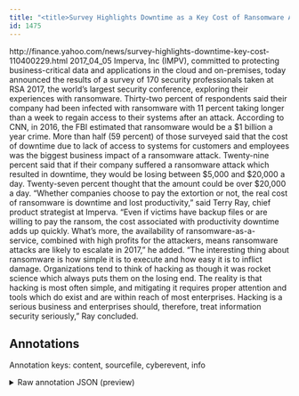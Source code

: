 ```yaml
---
title: "<title>Survey Highlights Downtime as a Key Cost of Ransomware Attacks</title>"
id: 1475
---
```


<title>Survey Highlights Downtime as a Key Cost of Ransomware Attacks</title>
<source> http://finance.yahoo.com/news/survey-highlights-downtime-key-cost-110400229.html </source>
<date> 2017_04_05 </date>
<text>
Imperva, Inc (IMPV), committed to protecting business-critical data and applications in the cloud and on-premises, today announced the results of a survey of 170 security professionals taken at RSA 2017, the world’s largest security conference, exploring their experiences with ransomware.
Thirty-two percent of respondents said their company had been infected with ransomware with 11 percent taking longer than a week to regain access to their systems after an attack.
According to CNN, in 2016, the FBI estimated that ransomware would be a $1 billion a year crime.
More than half (59 percent) of those surveyed said that the cost of downtime due to lack of access to systems for customers and employees was the biggest business impact of a ransomware attack.
Twenty-nine percent said that if their company suffered a ransomware attack which resulted in downtime, they would be losing between $5,000 and $20,000 a day.
Twenty-seven percent thought that the amount could be over $20,000 a day.
“Whether companies choose to pay the extortion or not, the real cost of ransomware is downtime and lost productivity,” said Terry Ray, chief product strategist at Imperva.
“Even if victims have backup files or are willing to pay the ransom, the cost associated with productivity downtime adds up quickly.
What’s more, the availability of ransomware-as-a-service, combined with high profits for the attackers, means ransomware attacks are likely to escalate in 2017,” he added.
“The interesting thing about ransomware is how simple it is to execute and how easy it is to inflict damage.
Organizations tend to think of hacking as though it was rocket science which always puts them on the losing end.
The reality is that hacking is most often simple, and mitigating it requires proper attention and tools which do exist and are within reach of most enterprises.
Hacking is a serious business and enterprises should, therefore, treat information security seriously,” Ray concluded.
</text>



## Annotations

Annotation keys: content, sourcefile, cyberevent, info

<details>
<summary>Raw annotation JSON (preview)</summary>

```json
{
  "content": "Imperva, Inc (IMPV), committed to protecting business-critical data and applications in the cloud and on-premises, today announced the results of a survey of 170 security professionals taken at RSA 2017, the world\u2019s largest security conference, exploring their experiences with ransomware. Thirty-two percent of respondents said their company had been infected with ransomware with 11 percent taking longer than a week to regain access to their systems after an attack. According to CNN, in 2016, the FBI estimated that ransomware would be a $1 billion a year crime. More than half (59 percent) of those surveyed said that the cost of downtime due to lack of access to systems for customers and employees was the biggest business impact of a ransomware attack. Twenty-nine percent said that if their company suffered a ransomware attack which resulted in downtime, they would be losing between $5,000 and $20,000 a day. Twenty-seven percent thought that the amount could be over $20,000 a day. \u201cWhether companies choose to pay the extortion or not, the real cost of ransomware is downtime and lost productivity,\u201d said Terry Ray, chief product strategist at Imperva. \u201cEven if victims have backup files or are willing to pay the ransom, the cost associated with productivity downtime adds up quickly. What\u2019s more, the availability of\u00a0ransomware-as-a-service,\u00a0combined with high profits for the attackers, means ransomware attacks are likely to escalate in 2017,\u201d he added. \u201cThe interesting thing about ransomware is how simple it is to execute and how easy it is to inflict damage. Organizations tend to think of hacking as though it was rocket science which always puts them on the losing end. The reality is that hacking is most often simple, and mitigating it requires proper attention and tools which do exist and are within reach of most enterprises. Hacking is a serious business and enterprises should, therefore, treat information security seriously,\u201d Ray concluded.",
  "sourcefile": "1475.txt",
  "cyberevent": {
    "hopper": [
      {
        "index": 0,
        "events": [
          {
            "index": "E2",
            "type": "Attack",
            "realis": "Generic",
            "nugget": {
              "startOffset": 817,
              "index": "T2",
              "endOffset": 836,
              "text": "a ransomware attack"
            },
            "argument": [
              {
                "index": "T3",
                "text": "their company",
                "endOffset": 807,
                "role": {
                  "type": "Victim"
                },
                "startOffset": 794,
                "type": "Organization"
              },
              {
                "index": "T4",
                "text": "$5,000",
                "endOffset": 900,
                "role": {
                  "type": "Damage-Amount"
                },
                "startOffset": 894,
                "type": "Money"
              },
              {
                "index": "T5",
                "text": "$20,000",
                "endOffset": 912,
                "role": {
                  "type": "Damage-Amount"
                },
                "startOffset": 905,
                "type": "Money"
              }
            ],
            "subtype": "Ransom"
          }
        ]
      },
      {
        "index": 1,
        "events": [
          {
            "nugget": {
              "startOffset": 740,
              "index": "T1",
              "endOffset": 759,
              "text": "a ransomware attack"
            },
            "index": "E1",
            "type": "Attack",
            "subtype": "Ransom",
            "realis": "Generic"
          }
        ]
      },
      {
        "index": 2,
        "events": [
          {
            "index": "E4",
            "type": "Attack",
            "realis": "Generic",
            "nugget": {
              "startOffset": 120
```
</details>
